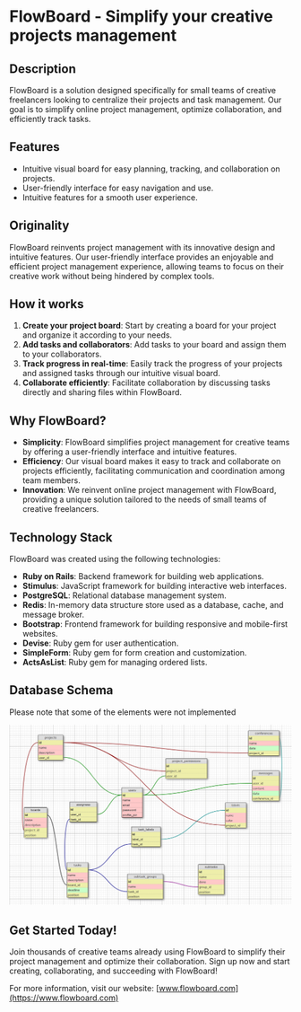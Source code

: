 # FlowBoard - Simplify your creative projects management

## Description

FlowBoard is a solution designed specifically for small teams of creative freelancers looking to centralize their projects and task management. Our goal is to simplify online project management, optimize collaboration, and efficiently track tasks.

## Features

- Intuitive visual board for easy planning, tracking, and collaboration on projects.
- User-friendly interface for easy navigation and use.
- Intuitive features for a smooth user experience.

## Originality

FlowBoard reinvents project management with its innovative design and intuitive features. Our user-friendly interface provides an enjoyable and efficient project management experience, allowing teams to focus on their creative work without being hindered by complex tools.

## How it works

1. **Create your project board**: Start by creating a board for your project and organize it according to your needs.
2. **Add tasks and collaborators**: Add tasks to your board and assign them to your collaborators.
3. **Track progress in real-time**: Easily track the progress of your projects and assigned tasks through our intuitive visual board.
4. **Collaborate efficiently**: Facilitate collaboration by discussing tasks directly and sharing files within FlowBoard.

## Why FlowBoard?

- **Simplicity**: FlowBoard simplifies project management for creative teams by offering a user-friendly interface and intuitive features.
- **Efficiency**: Our visual board makes it easy to track and collaborate on projects efficiently, facilitating communication and coordination among team members.
- **Innovation**: We reinvent online project management with FlowBoard, providing a unique solution tailored to the needs of small teams of creative freelancers.

## Technology Stack

FlowBoard was created using the following technologies:

- **Ruby on Rails**: Backend framework for building web applications.
- **Stimulus**: JavaScript framework for building interactive web interfaces.
- **PostgreSQL**: Relational database management system.
- **Redis**: In-memory data structure store used as a database, cache, and message broker.
- **Bootstrap**: Frontend framework for building responsive and mobile-first websites.
- **Devise**: Ruby gem for user authentication.
- **SimpleForm**: Ruby gem for form creation and customization.
- **ActsAsList**: Ruby gem for managing ordered lists.

## Database Schema
Please note that some of the elements were not implemented

![Database Schema](schema.png)

## Get Started Today!

Join thousands of creative teams already using FlowBoard to simplify their project management and optimize their collaboration. Sign up now and start creating, collaborating, and succeeding with FlowBoard!

For more information, visit our website: [www.flowboard.com](https://www.flowboard.com)
